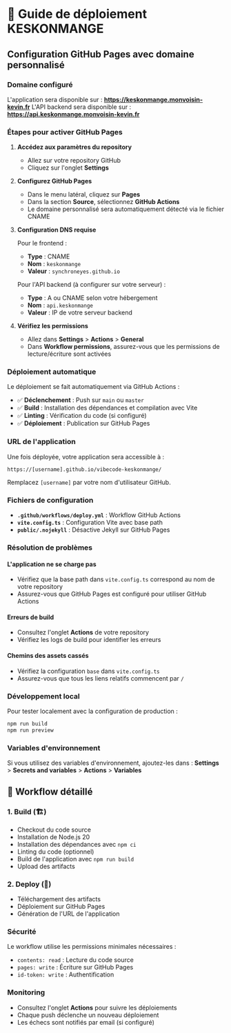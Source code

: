 # 🚀 Guide de déploiement KESKONMANGE

## Configuration GitHub Pages avec domaine personnalisé

### Domaine configuré
L'application sera disponible sur : **https://keskonmange.monvoisin-kevin.fr**
L'API backend sera disponible sur : **https://api.keskonmange.monvoisin-kevin.fr**

### Étapes pour activer GitHub Pages

1. **Accédez aux paramètres du repository**
   - Allez sur votre repository GitHub
   - Cliquez sur l'onglet **Settings**

2. **Configurez GitHub Pages**
   - Dans le menu latéral, cliquez sur **Pages**
   - Dans la section **Source**, sélectionnez **GitHub Actions**
   - Le domaine personnalisé sera automatiquement détecté via le fichier CNAME

3. **Configuration DNS requise**
   
   Pour le frontend :
   - **Type** : CNAME
   - **Nom** : `keskonmange`
   - **Valeur** : `synchroneyes.github.io`
   
   Pour l'API backend (à configurer sur votre serveur) :
   - **Type** : A ou CNAME selon votre hébergement
   - **Nom** : `api.keskonmange`
   - **Valeur** : IP de votre serveur backend

4. **Vérifiez les permissions**
   - Allez dans **Settings** > **Actions** > **General**
   - Dans **Workflow permissions**, assurez-vous que les permissions de lecture/écriture sont activées

### Déploiement automatique

Le déploiement se fait automatiquement via GitHub Actions :

- ✅ **Déclenchement** : Push sur `main` ou `master`
- ✅ **Build** : Installation des dépendances et compilation avec Vite
- ✅ **Linting** : Vérification du code (si configuré)
- ✅ **Déploiement** : Publication sur GitHub Pages

### URL de l'application

Une fois déployée, votre application sera accessible à :
```
https://[username].github.io/vibecode-keskonmange/
```

Remplacez `[username]` par votre nom d'utilisateur GitHub.

### Fichiers de configuration

- **`.github/workflows/deploy.yml`** : Workflow GitHub Actions
- **`vite.config.ts`** : Configuration Vite avec base path
- **`public/.nojekyll`** : Désactive Jekyll sur GitHub Pages

### Résolution de problèmes

#### L'application ne se charge pas
- Vérifiez que la base path dans `vite.config.ts` correspond au nom de votre repository
- Assurez-vous que GitHub Pages est configuré pour utiliser GitHub Actions

#### Erreurs de build
- Consultez l'onglet **Actions** de votre repository
- Vérifiez les logs de build pour identifier les erreurs

#### Chemins des assets cassés
- Vérifiez la configuration `base` dans `vite.config.ts`
- Assurez-vous que tous les liens relatifs commencent par `/`

### Développement local

Pour tester localement avec la configuration de production :

```bash
npm run build
npm run preview
```

### Variables d'environnement

Si vous utilisez des variables d'environnement, ajoutez-les dans :
**Settings** > **Secrets and variables** > **Actions** > **Variables**

## 🎯 Workflow détaillé

### 1. Build (🏗️)
- Checkout du code source
- Installation de Node.js 20
- Installation des dépendances avec `npm ci`
- Linting du code (optionnel)
- Build de l'application avec `npm run build`
- Upload des artifacts

### 2. Deploy (🚀)
- Téléchargement des artifacts
- Déploiement sur GitHub Pages
- Génération de l'URL de l'application

### Sécurité

Le workflow utilise les permissions minimales nécessaires :
- `contents: read` : Lecture du code source
- `pages: write` : Écriture sur GitHub Pages
- `id-token: write` : Authentification

### Monitoring

- Consultez l'onglet **Actions** pour suivre les déploiements
- Chaque push déclenche un nouveau déploiement
- Les échecs sont notifiés par email (si configuré)
